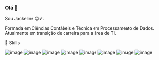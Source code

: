 ### Olá 👋

 Sou Jackeline 😊✔.
 
 Formada em Ciências Contábeis e Técnica em Processamento de Dados.
 Atualmente em transição de carreira para a área de TI.
 
 🚀 Skills
  
 ![image](https://user-images.githubusercontent.com/101068316/165142027-9bf80066-18f0-48fd-b571-efb15a804c47.png)
 ![image](https://user-images.githubusercontent.com/101068316/165142105-318e29c0-124f-45a4-991d-78867f6d656e.png)
 ![image](https://user-images.githubusercontent.com/101068316/165142147-8fa2bf62-ff5c-40c6-9dcf-ec517fd70910.png)
 ![image](https://user-images.githubusercontent.com/101068316/165142199-f92e9742-86dc-498b-8957-5df964722482.png)
 ![image](https://user-images.githubusercontent.com/101068316/169174700-eff60bd2-b716-49bc-8be6-63550e194c12.png)
 ![image](https://user-images.githubusercontent.com/101068316/169174776-399515a5-6f73-4ac3-ab9b-c09ff61bce88.png)
 ![image](https://user-images.githubusercontent.com/101068316/169174831-4acb3ad6-6fd0-4011-83ae-c481685bb2db.png)
 ![image](https://user-images.githubusercontent.com/101068316/169174859-1b0f946c-1d52-4b1e-bee5-5d08486e9a6a.png)

 
 
 

